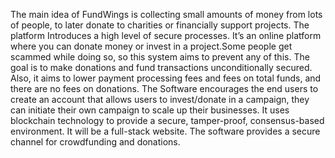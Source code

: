 The main idea of FundWings is collecting small amounts of money from lots of people, to later donate to charities or financially support projects.
The platform Introduces a high level of secure processes. It’s an online platform where you can donate money or invest in a project.Some people get
scammed while doing so, so this system aims to prevent any of this. The goal is to make donations and fund transactions unconditionally secured.
Also, it aims to lower payment processing fees and fees on total funds, and there are no fees on donations. The Software encourages the end users
to create an account that allows users to invest/donate in a campaign, they can initiate their own campaign to scale up their businesses. It uses
blockchain technology to provide a secure, tamper-proof, consensus-based environment. It will be a full-stack website. The software provides
a secure channel for crowdfunding and donations.
